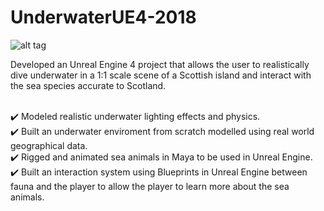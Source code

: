 # UnderwaterUE4-2018

![alt tag](https://gdurl.com/WZ4J "Underwater Experience")

Developed an Unreal Engine 4 project that allows the user to realistically dive underwater in a 1:1 scale scene of a
Scottish island and interact with the sea species accurate to Scotland.

<br />:heavy_check_mark: Modeled realistic underwater lighting effects and physics.
<br />:heavy_check_mark: Built an underwater enviroment from scratch modelled using real world geographical data.
<br />:heavy_check_mark: Rigged and animated sea animals in Maya to be used in Unreal Engine.
<br />:heavy_check_mark: Built an interaction system using Blueprints in Unreal Engine between fauna and the player to allow the player to learn more about the sea animals.
